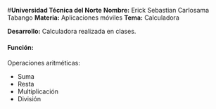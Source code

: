 #**Universidad Técnica del Norte**
**Nombre:** Erick Sebastian Carlosama Tabango
**Materia:** Aplicaciones móviles
**Tema:** Calculadora

**Desarrollo:** Calculadora realizada en clases.

#### Función: 
Operaciones aritméticas:
- Suma
- Resta
- Multiplicación
- División
